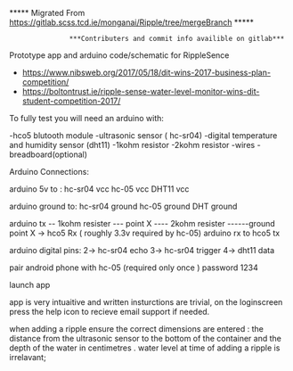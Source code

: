 

                 

***** Migrated From https://gitlab.scss.tcd.ie/monganai/Ripple/tree/mergeBranch *****

                   ***Contributers and commit info availible on gitlab***
                  
 Prototype app and arduino code/schematic for RippleSence 
 
 - https://www.nibsweb.org/2017/05/18/dit-wins-2017-business-plan-competition/
 - https://boltontrust.ie/ripple-sense-water-level-monitor-wins-dit-student-competition-2017/


To fully test you will need an arduino with: 

 -hco5 blutooth module 
 -ultrasonic sensor ( hc-sr04)
 -digital temperature and humidity sensor (dht11)
 -1kohm resistor
 -2kohm resistor 
 -wires
 -breadboard(optional)

Arduino Connections:

 arduino 5v to : 
  hc-sr04 vcc
  hc-05 vcc
  DHT11  vcc

 arduino ground to:
  hc-sr04 ground
  hc-05 ground
  DHT  ground

 arduino tx --  1kohm resister --- point X ---- 2kohm resister ------ground
  point X -> hco5 Rx  (  roughly 3.3v required by hc-05)
  arduino rx to hco5 tx

 arduino digital pins:
  2-> hc-sr04 echo
  3-> hc-sr04 trigger
  4-> dht11 data



pair android phone with hc-05  (required only once )  password 1234

launch app

app is very intuaitive and written insturctions are trivial, on the loginscreen press the help icon to recieve email support if needed.

when adding a ripple ensure the correct dimensions are entered :
the distance from the ultrasonic sensor to the bottom of the container and the depth of the water in centimetres .
water level at time of adding a ripple is irrelavant;
 
 
